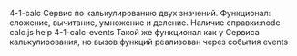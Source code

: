 4-1-calc
Сервис по калькулированию двух значений.
Функционал: сложение, вычитание, умножение и деление.
Наличие справки:node calc.js help
4-1-calc-events 
Такой же функционал как у Сервиса калькулирования, но вызов функций реализован через события events
